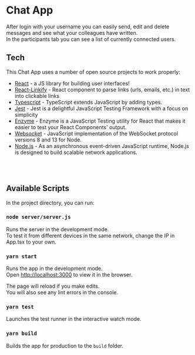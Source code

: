 # Chat App
 
After login with your username you can easily send, edit and delete messages and see what your colleagues have written. <br />In the participants tab you can see a list of currently connected users.

## Tech

This Chat App uses a number of open source projects to work properly:

* [React] - a JS library for building user interfaces!
* [React-Linkify] - React component to parse links (urls, emails, etc.) in text into clickable links
* [Typescript] - TypeScript extends JavaScript by adding types.
* [Jest] - Jest is a delightful JavaScript Testing Framework with a focus on simplicity
* [Enzyme] - Enzyme is a JavaScript Testing utility for React that makes it easier to test your React Components' output.
* [Websocket] - JavaScript implementation of the WebSocket protocol versions 8 and 13 for Node.
* [Node.js] - As an asynchronous event-driven JavaScript runtime, Node.js is designed to build scalable network applications.
<br />
<br />

## Available Scripts

In the project directory, you can run:


### `node server/server.js`

Runs the server in the development mode.<br />
To test it from different devices in the same network, change the IP in App.tsx to your own.

### `yarn start`

Runs the app in the development mode.<br />
Open [http://localhost:3000](http://localhost:3000) to view it in the browser.

The page will reload if you make edits.<br />
You will also see any lint errors in the console.

### `yarn test`

Launches the test runner in the interactive watch mode.<br />

### `yarn build`

Builds the app for production to the `build` folder.<br /><br />





[React]: <https://reactjs.org/>
[React-Linkify]: <https://github.com/tasti/react-linkify>
[Jest]: <https://jestjs.io/>
[Enzyme]: <https://enzymejs.github.io/enzyme/>
[Typescript]: <https://www.typescriptlang.org/>
[Websocket]: <https://www.npmjs.com/package/websocket>
[Node.js]: <https://nodejs.org/en/about/>
